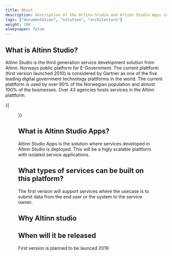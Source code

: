 ```yaml
---
title: About 
description: Description of the Altinn Studio and Altinn Studio Apps solution
tags: ["documentation", "solution", "architecture"]
weight: 100
alwaysopen: false
---
```


## What is Altinn Studio?
Altinn Studio is the third generation service development solution from Altinn. 
Norways public platform for E-Government.
The current plattform (first version launched 2010) is considered by Gartner 
as one of the five leading digital government technology plattforms in the world. 
The current plattform is used by over 90% of the Norwegian population and almost 100% 
of the businesses. Over 43 agencies hosts services in the Altinn plattform.

{{<figure src="gartner.png" title="Gartner">}}

## What is Altinn Studio Apps?
Altinn Studio Apps is the solution where services developed in Altinn Studio is deployed. 
This will be a higly scalable plattform with isolated service applications.

## What types of services can be built on this platform?
The first version will support services where the usecase is to submit data from the end 
user or the system to the service owner. 

## Why Altinn studio


## When will it be released
First version is planned to be launced 2019





